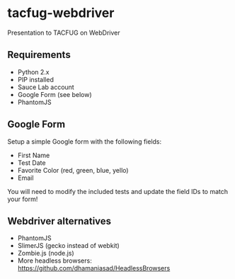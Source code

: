 # tacfug-webdriver
Presentation to TACFUG on WebDriver

## Requirements
* Python 2.x
* PIP installed
* Sauce Lab account
* Google Form (see below)
* PhantomJS

## Google Form
Setup a simple Google form with the following fields:
* First Name
* Test Date
* Favorite Color (red, green, blue, yello)
* Email

You will need to modify the included tests and update the field IDs to match your form! 

## Webdriver alternatives
* PhantomJS
* SlimerJS (gecko instead of webkit)
* Zombie.js (node.js)
* More headless browsers: https://github.com/dhamaniasad/HeadlessBrowsers
